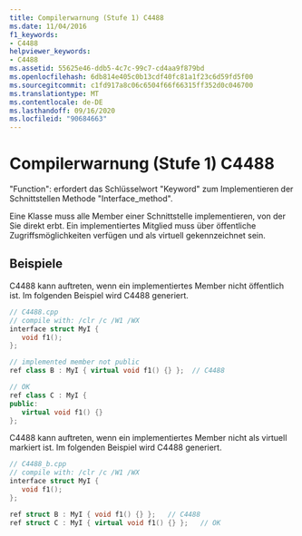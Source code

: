 ```yaml
---
title: Compilerwarnung (Stufe 1) C4488
ms.date: 11/04/2016
f1_keywords:
- C4488
helpviewer_keywords:
- C4488
ms.assetid: 55625e46-ddb5-4c7c-99c7-cd4aa9f879bd
ms.openlocfilehash: 6db814e405c0b13cdf40fc81a1f23c6d59fd5f00
ms.sourcegitcommit: c1fd917a8c06c6504f66f66315ff352d0c046700
ms.translationtype: MT
ms.contentlocale: de-DE
ms.lasthandoff: 09/16/2020
ms.locfileid: "90684663"
---
```

# <a name="compiler-warning-level-1-c4488"></a>Compilerwarnung (Stufe 1) C4488

"Function": erfordert das Schlüsselwort "Keyword" zum Implementieren der Schnittstellen Methode "Interface_method".

Eine Klasse muss alle Member einer Schnittstelle implementieren, von der Sie direkt erbt. Ein implementiertes Mitglied muss über öffentliche Zugriffsmöglichkeiten verfügen und als virtuell gekennzeichnet sein.

## <a name="examples"></a>Beispiele

C4488 kann auftreten, wenn ein implementiertes Member nicht öffentlich ist. Im folgenden Beispiel wird C4488 generiert.

```cpp
// C4488.cpp
// compile with: /clr /c /W1 /WX
interface struct MyI {
   void f1();
};

// implemented member not public
ref class B : MyI { virtual void f1() {} };  // C4488

// OK
ref class C : MyI {
public:
   virtual void f1() {}
};
```

C4488 kann auftreten, wenn ein implementiertes Member nicht als virtuell markiert ist. Im folgenden Beispiel wird C4488 generiert.

```cpp
// C4488_b.cpp
// compile with: /clr /c /W1 /WX
interface struct MyI {
   void f1();
};

ref struct B : MyI { void f1() {} };   // C4488
ref struct C : MyI { virtual void f1() {} };   // OK
```
